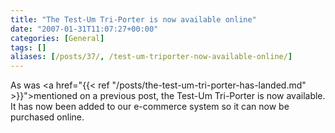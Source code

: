 ```yaml
---
title: "The Test-Um Tri-Porter is now available online"
date: "2007-01-31T11:07:27+00:00"
categories: [General]
tags: []
aliases: [/posts/37/, /test-um-triporter-now-available-online/]
---
```


As was <a href="{{< ref "/posts/the-test-um-tri-porter-has-landed.md" >}}">mentioned on a previous post</a>, the Test-Um Tri-Porter is now available. It has now been added to our e-commerce system so it can now be purchased online.
